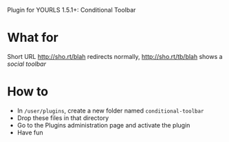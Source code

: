 Plugin for YOURLS 1.5.1+: Conditional Toolbar

# What for

Short URL http://sho.rt/blah redirects normally, http://sho.rt/tb/blah shows a _social toolbar_

# How to

* In `/user/plugins`, create a new folder named `conditional-toolbar`
* Drop these files in that directory
* Go to the Plugins administration page and activate the plugin 
* Have fun

